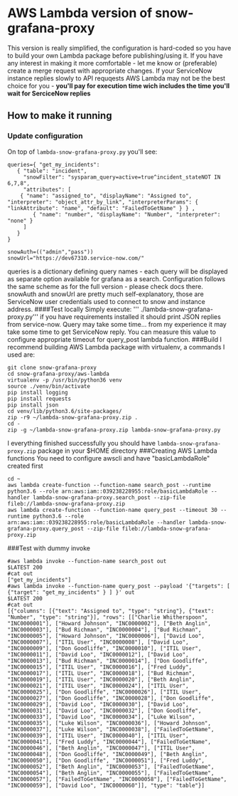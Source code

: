 # AWS Lambda version of snow-grafana-proxy

This version is really simplified, the configuration is hard-coded so you have to build your own Lambda package before publishing/using it. If you have any interest in making it more comfortable - let me know or (preferable) create a merge request with appropriate changes. If your ServiceNow instance replies slowly to API requqests  AWS Lambda may not be the best choice for you - **you'll pay for execution time wich includes the time you'll wait for SerciceNow replies**

## How to make it running
### Update configuration 
On top of `lambda-snow-grafana-proxy.py` you'll see:
```
queries={ "get_my_incidents": 
   { "table": "incident", 
     "snowFilter": "sysparam_query=active=true^incident_stateNOT IN 6,7,8", 
     "attributes": [ 
	{ "name": "assigned_to", "displayName": "Assigned to", "interpreter": "object_attr_by_link", "interpreterParams": { "linkAttribute": "name", "default": "FailedToGetName" } } , 
        { "name": "number", "displayName": "Number", "interpreter": "none" } 
     ] 
   } 
}

snowAuth=(("admin","pass"))
snowUrl="https://dev67310.service-now.com/"
```
queries is a dictionary defining query names - each query will be displayed as separate option available for grafana as a search. Configuration follows the same scheme as for the full version - please check docs there. 
snowAuth and snowUrl are pretty much self-explanatory, those are ServiceNow user credentials used to connect to snow and instance address.
####Test locally
Simply execute: ''' ./lambda-snow-grafana-proxy.py''' if you have requirements installed it should print JSON replies from service-now. Query may take some time... from my experience it may take some time to get ServiceNow reply. You can measure this value to configure appropriate timeout for query_post lambda function.
###Build
I recommend building AWS Lambda package with virtualenv, a commands I used are:
```
git clone snow-grafana-proxy
cd snow-grafana-proxy/aws-lambda
virtualenv -p /usr/bin/python36 venv
source ./venv/bin/activate
pip install logging
pip install requests
pip install json
cd venv/lib/python3.6/site-packages/
zip -r9 ~/lambda-snow-grafana-proxy.zip .
cd -
zip -g ~/lambda-snow-grafana-proxy.zip lambda-snow-grafana-proxy.py 
```
I everything finished successfully you should have `lambda-snow-grafana-proxy.zip` package in your $HOME directory
###Creating AWS Lambda functions
You need to configure awscli and have "basicLambdaRole" created first
```
cd ~ 
aws lambda create-function --function-name search_post --runtime python3.6 --role arn:aws:iam::039238228955:role/basicLambdaRole --handler lambda-snow-grafana-proxy.search_post --zip-file fileb://lambda-snow-grafana-proxy.zip
aws lambda create-function --function-name query_post --timeout 30 --runtime python3.6 --role arn:aws:iam::039238228955:role/basicLambdaRole --handler lambda-snow-grafana-proxy.query_post --zip-file fileb://lambda-snow-grafana-proxy.zip
```
###Test with dummy invoke
```
#aws lambda invoke --function-name search_post out
$LATEST	200
#cat out
["get_my_incidents"]
#aws lambda invoke --function-name query_post --payload '{"targets": [ {"target": "get_my_incidents" } ] }' out
$LATEST	200
#cat out
[{"columns": [{"text": "Assigned to", "type": "string"}, {"text": "Number", "type": "string"}], "rows": [["Charlie Whitherspoon", "INC0000001"], ["Howard Johnson", "INC0000002"], ["Beth Anglin", "INC0000003"], ["Bud Richman", "INC0000004"], ["Bud Richman", "INC0000005"], ["Howard Johnson", "INC0000006"], ["David Loo", "INC0000007"], ["ITIL User", "INC0000008"], ["David Loo", "INC0000009"], ["Don Goodliffe", "INC0000010"], ["ITIL User", "INC0000011"], ["David Loo", "INC0000012"], ["David Loo", "INC0000013"], ["Bud Richman", "INC0000014"], ["Don Goodliffe", "INC0000015"], ["ITIL User", "INC0000016"], ["Fred Luddy", "INC0000017"], ["ITIL User", "INC0000018"], ["Bud Richman", "INC0000019"], ["ITIL User", "INC0000020"], ["Beth Anglin", "INC0000021"], ["ITIL User", "INC0000024"], ["ITIL User", "INC0000025"], ["Don Goodliffe", "INC0000026"], ["ITIL User", "INC0000027"], ["Don Goodliffe", "INC0000028"], ["Don Goodliffe", "INC0000029"], ["David Loo", "INC0000030"], ["David Loo", "INC0000031"], ["David Loo", "INC0000032"], ["Don Goodliffe", "INC0000033"], ["David Loo", "INC0000034"], ["Luke Wilson", "INC0000035"], ["Luke Wilson", "INC0000036"], ["Howard Johnson", "INC0000037"], ["Luke Wilson", "INC0000038"], ["FailedToGetName", "INC0000039"], ["ITIL User", "INC0000040"], ["ITIL User", "INC0000041"], ["Fred Luddy", "INC0000044"], ["FailedToGetName", "INC0000046"], ["Beth Anglin", "INC0000047"], ["ITIL User", "INC0000048"], ["Don Goodliffe", "INC0000049"], ["Beth Anglin", "INC0000050"], ["Don Goodliffe", "INC0000051"], ["Fred Luddy", "INC0000052"], ["Beth Anglin", "INC0000053"], ["FailedToGetName", "INC0000054"], ["Beth Anglin", "INC0000055"], ["FailedToGetName", "INC0000057"], ["FailedToGetName", "INC0000058"], ["FailedToGetName", "INC0000059"], ["David Loo", "INC0000060"]], "type": "table"}]
```
